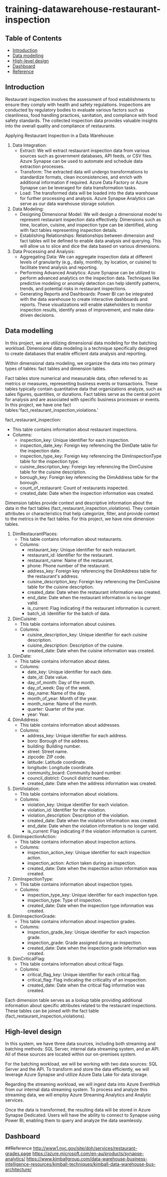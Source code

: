 # training-datawarehouse-restaurant-inspection



## Table of Contents

- [Introduction](#Introduction)
- [Data modelling](#Datamodelling)
- [High-level design](#Highleveldesign)
- [Dashboard](#Dashboard)
- [Reference](#Reference)

## Introduction
Restaurant inspection involves the assessment of food establishments to ensure they comply with health and safety regulations. Inspections are conducted by regulatory bodies to evaluate various factors such as cleanliness, food handling practices, sanitation, and compliance with food safety standards. The collected inspection data provides valuable insights into the overall quality and compliance of restaurants.

Applying Restaurant Inspection in a Data Warehouse:

1. Data Integration:
    - Extract: We will extract restaurant inspection data from various sources such as government databases, API feeds, or CSV files. Azure Synapse can be used to automate and schedule data extraction processes.
    - Transform: The extracted data will undergo transformations to standardize formats, clean inconsistencies, and enrich with additional information if required. Azure Data Factory or Azure Synapse can be leveraged for data transformation tasks.
    - Load: The transformed data will be loaded into the data warehouse for further processing and analysis. Azure Synapse Analytics can serve as our data warehouse storage solution.
2. Data Modeling:
    - Designing Dimensional Model: We will design a dimensional model to represent restaurant inspection data effectively. Dimensions such as time, location, cuisine, and inspection type can be identified, along with fact tables representing inspection details.
    - Establishing Relationships: Relationships between dimension and fact tables will be defined to enable data analysis and querying. This will allow us to slice and dice the data based on various dimensions.
3. Data Processing and Analysis:
    - Aggregating Data: We can aggregate inspection data at different levels of granularity (e.g., daily, monthly, by location, or cuisine) to facilitate trend analysis and reporting.
    - Performing Advanced Analytics: Azure Synapse can be utilized to perform advanced analytics on the inspection data. Techniques like predictive modeling or anomaly detection can help identify patterns, trends, and potential risks in restaurant inspections.
    - Generating Reports and Dashboards: Power BI can be integrated with the data warehouse to create interactive dashboards and reports. These visualizations will enable stakeholders to monitor inspection results, identify areas of improvement, and make data-driven decisions.

## Data modelling
In this project, we are utilizing dimensional data modeling for the batching workload. Dimensional data modeling is a technique specifically designed to create databases that enable efficient data analysis and reporting.

Within dimensional data modeling, we organize the data into two primary types of tables: fact tables and dimension tables.

Fact tables store numerical and measurable data, often referred to as metrics or measures, representing business events or transactions. These tables typically contain quantitative data that organizations analyze, such as sales figures, quantities, or durations. Fact tables serve as the central point for analysis and are associated with specific business processes or events. In this project, we have one fact tables:'fact_restaurant_inspection_violations.'

fact_restaurant_inspection:

- This table contains information about restaurant inspections.
- Columns:
    - inspection_key: Unique identifier for each inspection.
    - inspection_date_key: Foreign key referencing the DimDate table for the inspection date.
    - inspection_type_key: Foreign key referencing the DimInspectionType table for the inspection type.
    - cuisine_description_key: Foreign key referencing the DimCuisine table for the cuisine description.
    - borough_key: Foreign key referencing the DimAddress table for the borough.
    - count_of_restaurant: Count of restaurants inspected.
    - created_date: Date when the inspection information was created.

Dimension tables provide context and descriptive information about the data in the fact tables (fact_restaurant_inspection_violations). They contain attributes or characteristics that help categorize, filter, and provide context to the metrics in the fact tables. For this project, we have nine dimension tables.

1. DimRestaurantPlaces:
    - This table contains information about restaurants.
    - Columns:
        - restaurant_key: Unique identifier for each restaurant.
        - restaurant_id: Identifier for the restaurant.
        - restaurant_name: Name of the restaurant.
        - phone: Phone number of the restaurant.
        - address_key: Foreign key referencing the DimAddress table for the restaurant's address.
        - cuisine_description_key: Foreign key referencing the DimCuisine table for the cuisine description.
        - created_date: Date when the restaurant information was created.
        - end_date: Date when the restaurant information is no longer valid.
        - is_current: Flag indicating if the restaurant information is current.
        - batch_id: Identifier for the batch of data.
2. DimCuisine:
    - This table contains information about cuisines.
    - Columns:
        - cuisine_description_key: Unique identifier for each cuisine description.
        - cuisine_description: Description of the cuisine.
        - created_date: Date when the cuisine information was created.
3. DimDate:
    - This table contains information about dates.
    - Columns:
        - date_key: Unique identifier for each date.
        - date_id: Date value.
        - day_of_month: Day of the month.
        - day_of_week: Day of the week.
        - day_name: Name of the day.
        - month_of_year: Month of the year.
        - month_name: Name of the month.
        - quarter: Quarter of the year.
        - year: Year.
4. DimAddress:
    - This table contains information about addresses.
    - Columns:
        - address_key: Unique identifier for each address.
        - boro: Borough of the address.
        - building: Building number.
        - street: Street name.
        - zipcode: ZIP code.
        - latitude: Latitude coordinate.
        - longitude: Longitude coordinate.
        - community_board: Community board number.
        - council_district: Council district number.
        - created_date: Date when the address information was created.
5. DimViolation:
    - This table contains information about violations.
    - Columns:
        - violation_key: Unique identifier for each violation.
        - violation_id: Identifier for the violation.
        - violation_description: Description of the violation.
        - created_date: Date when the violation information was created.
        - end_date: Date when the violation information is no longer valid.
        - is_current: Flag indicating if the violation information is current.
6. DimInspectionAction:
    - This table contains information about inspection actions.
    - Columns:
        - inspection_action_key: Unique identifier for each inspection action.
        - inspection_action: Action taken during an inspection.
        - created_date: Date when the inspection action information was created.
7. DimInspectionType:
    - This table contains information about inspection types.
    - Columns:
        - inspection_type_key: Unique identifier for each inspection type.
        - inspection_type: Type of inspection.
        - created_date: Date when the inspection type information was created.
8. DimInspectionGrade:
    - This table contains information about inspection grades.
    - Columns:
        - inspection_grade_key: Unique identifier for each inspection grade.
        - inspection_grade: Grade assigned during an inspection.
        - created_date: Date when the inspection grade information was created.
9. DimCriticalFlag:
    - This table contains information about critical flags.
    - Columns:
        - critical_flag_key: Unique identifier for each critical flag.
        - critical_flag: Flag indicating the criticality of an inspection.
        - created_date: Date when the critical flag information was created.

Each dimension table serves as a lookup table providing additional information about specific attributes related to the restaurant inspections. These tables can be joined with the fact table (fact_restaurant_inspection_violations).
## High-level design

In this system, we have three data sources, including both streaming and batching methods: SQL Server, internal data streaming system, and an API. All of these sources are located within our on-premises system.

For the batching workload, we will be working with two data sources: SQL Server and the API. To transform and store the data efficiently, we will leverage Azure Synapse and utilize Azure Data Lake for data storage.

Regarding the streaming workload, we will ingest data into Azure EventHub from our internal data streaming system. To process and analyze this streaming data, we will employ Azure Streaming Analytics and Analytic services.

Once the data is transformed, the resulting data will be stored in Azure Synapse Dedicated. Users will have the ability to connect to Synapse using Power BI, enabling them to query and analyze the data seamlessly.
## Dashboard

##Reference
http://www1.nyc.gov/site/doh/services/restaurant-grades.page
https://azure.microsoft.com/en-au/products/synapse-analytics/
https://www.kimballgroup.com/data-warehouse-business-intelligence-resources/kimball-techniques/kimball-data-warehouse-bus-architecture/

